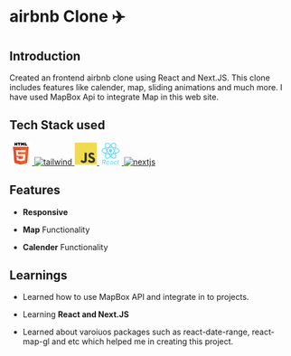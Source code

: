 # airbnb Clone ✈️
## Introduction 
Created an frontend airbnb clone using React and Next.JS. This clone includes features like calender, map, sliding animations and much more. I have used MapBox Api to integrate Map in this web site. 

## Tech Stack used 
<p align="left"> 
  <a href="https://www.w3.org/html/" target="_blank"> <img src="https://raw.githubusercontent.com/devicons/devicon/master/icons/html5/html5-original-wordmark.svg" alt="html5" width="40" height="40"/> </a><a href="https://tailwindcss.com/" target="_blank"> <img src="https://www.vectorlogo.zone/logos/tailwindcss/tailwindcss-icon.svg" alt="tailwind" width="40" height="40"/> </a><a href="https://developer.mozilla.org/en-US/docs/Web/JavaScript" target="_blank"> <img src="https://raw.githubusercontent.com/devicons/devicon/master/icons/javascript/javascript-original.svg" alt="javascript" width="40" height="40"/> </a><a href="https://reactjs.org/" target="_blank"> <img src="https://raw.githubusercontent.com/devicons/devicon/master/icons/react/react-original-wordmark.svg" alt="react" width="40" height="40"/> </a> <a href="https://nextjs.org/" target="_blank"> <img src="https://cdn.worldvectorlogo.com/logos/nextjs-3.svg" alt="nextjs" width="40" height="40"/> </a>  

## Features 

- **Responsive**
  
- **Map** Functionality 
  
- **Calender** Functionality 

## Learnings 
  
- Learned how to use MapBox API and integrate in to projects.
  
- Learning **React and Next.JS** 

- Learned about varoiuos packages such as react-date-range, react-map-gl and etc which helped me in creating this project.

 
